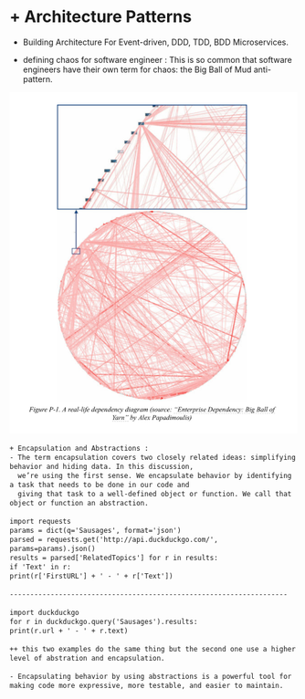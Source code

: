 # + Architecture Patterns
- Building Architecture For Event-driven, DDD, TDD, BDD Microservices.

+ defining chaos for software engineer :
This is so common that software engineers have their own term for chaos: the Big Ball of Mud anti-pattern.

![](./static/depandency_diagram.png)

    + Encapsulation and Abstractions :
    - The term encapsulation covers two closely related ideas: simplifying behavior and hiding data. In this discussion,
      we’re using the first sense. We encapsulate behavior by identifying a task that needs to be done in our code and
      giving that task to a well-defined object or function. We call that object or function an abstraction.

    import requests
    params = dict(q='Sausages', format='json')
    parsed = requests.get('http://api.duckduckgo.com/',
    params=params).json()
    results = parsed['RelatedTopics'] for r in results:
    if 'Text' in r:
    print(r['FirstURL'] + ' - ' + r['Text'])

    --------------------------------------------------------------------

    import duckduckgo
    for r in duckduckgo.query('Sausages').results:
    print(r.url + ' - ' + r.text)

    ++ this two examples do the same thing but the second one use a higher level of abstration and encapsulation.

    - Encapsulating behavior by using abstractions is a powerful tool for making code more expressive, more testable, and easier to maintain.


